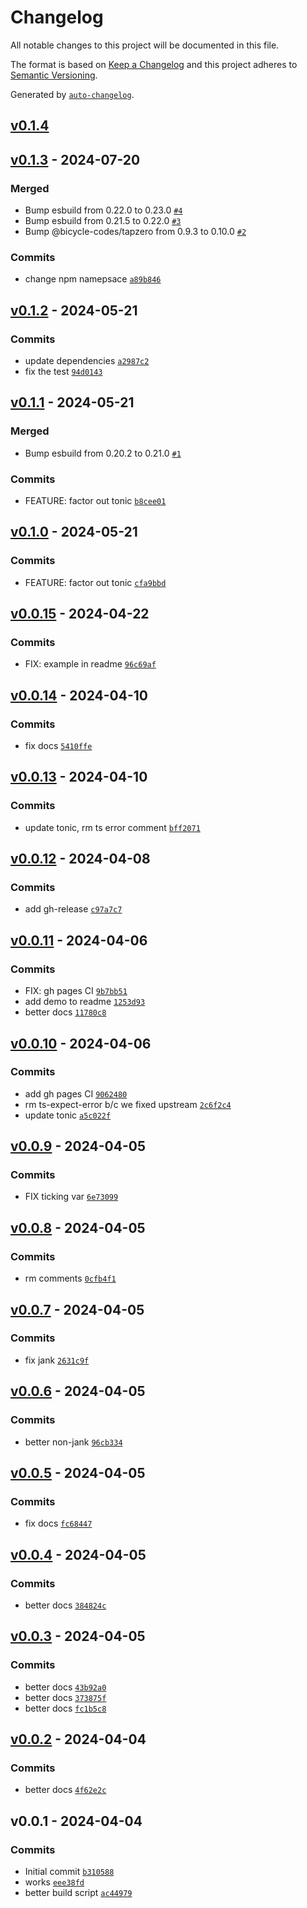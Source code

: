 # Changelog

All notable changes to this project will be documented in this file.

The format is based on [Keep a Changelog](https://keepachangelog.com/en/1.0.0/)
and this project adheres to [Semantic Versioning](https://semver.org/spec/v2.0.0.html).

Generated by [`auto-changelog`](https://github.com/CookPete/auto-changelog).

## [v0.1.4](https://github.com/substrate-system/scroll-progress/compare/v0.1.3...v0.1.4)

## [v0.1.3](https://github.com/substrate-system/scroll-progress/compare/v0.1.2...v0.1.3) - 2024-07-20

### Merged

- Bump esbuild from 0.22.0 to 0.23.0 [`#4`](https://github.com/substrate-system/scroll-progress/pull/4)
- Bump esbuild from 0.21.5 to 0.22.0 [`#3`](https://github.com/substrate-system/scroll-progress/pull/3)
- Bump @bicycle-codes/tapzero from 0.9.3 to 0.10.0 [`#2`](https://github.com/substrate-system/scroll-progress/pull/2)

### Commits

- change npm namepsace [`a89b846`](https://github.com/substrate-system/scroll-progress/commit/a89b846fef2e9d8ea24f133f875cec8872d4234c)

## [v0.1.2](https://github.com/substrate-system/scroll-progress/compare/v0.1.1...v0.1.2) - 2024-05-21

### Commits

- update dependencies [`a2987c2`](https://github.com/substrate-system/scroll-progress/commit/a2987c2dd2df237219ee17818ee8ec1ffc2603fd)
- fix the test [`94d0143`](https://github.com/substrate-system/scroll-progress/commit/94d0143fe297d0dffa8e6c2a405bf15315a8a22e)

## [v0.1.1](https://github.com/substrate-system/scroll-progress/compare/v0.1.0...v0.1.1) - 2024-05-21

### Merged

- Bump esbuild from 0.20.2 to 0.21.0 [`#1`](https://github.com/substrate-system/scroll-progress/pull/1)

### Commits

- FEATURE: factor out tonic [`b8cee01`](https://github.com/substrate-system/scroll-progress/commit/b8cee01a007533e8b8e074fc1a809190cfedb294)

## [v0.1.0](https://github.com/substrate-system/scroll-progress/compare/v0.0.15...v0.1.0) - 2024-05-21

### Commits

- FEATURE: factor out tonic [`cfa9bbd`](https://github.com/substrate-system/scroll-progress/commit/cfa9bbda40fa89cfd17f264fc554f0aa2df90599)

## [v0.0.15](https://github.com/substrate-system/scroll-progress/compare/v0.0.14...v0.0.15) - 2024-04-22

### Commits

- FIX: example in readme [`96c69af`](https://github.com/substrate-system/scroll-progress/commit/96c69afc1dcaac1062aa0ddd6be77366720ddb37)

## [v0.0.14](https://github.com/substrate-system/scroll-progress/compare/v0.0.13...v0.0.14) - 2024-04-10

### Commits

- fix docs [`5410ffe`](https://github.com/substrate-system/scroll-progress/commit/5410ffeaa4ad04aeb2d6f24b80e84d32ce79fef8)

## [v0.0.13](https://github.com/substrate-system/scroll-progress/compare/v0.0.12...v0.0.13) - 2024-04-10

### Commits

- update tonic, rm ts error comment [`bff2071`](https://github.com/substrate-system/scroll-progress/commit/bff2071610ebdd670a7a54bb585f31f85be3e3da)

## [v0.0.12](https://github.com/substrate-system/scroll-progress/compare/v0.0.11...v0.0.12) - 2024-04-08

### Commits

- add gh-release [`c97a7c7`](https://github.com/substrate-system/scroll-progress/commit/c97a7c7f99959a81d0f4d86f279625da1d6cf013)

## [v0.0.11](https://github.com/substrate-system/scroll-progress/compare/v0.0.10...v0.0.11) - 2024-04-06

### Commits

- FIX: gh pages CI [`9b7bb51`](https://github.com/substrate-system/scroll-progress/commit/9b7bb5135bc16417382ebc5e2a452fd465de4def)
- add demo to readme [`1253d93`](https://github.com/substrate-system/scroll-progress/commit/1253d9310b015c59e36a961a65c8e20273f0014a)
- better docs [`11780c8`](https://github.com/substrate-system/scroll-progress/commit/11780c8fe21c35d037d8305a8b93541938287cda)

## [v0.0.10](https://github.com/substrate-system/scroll-progress/compare/v0.0.9...v0.0.10) - 2024-04-06

### Commits

- add gh pages CI [`9062480`](https://github.com/substrate-system/scroll-progress/commit/906248033cf8936052dafad90652d9672ec3af6b)
- rm ts-expect-error b/c we fixed upstream [`2c6f2c4`](https://github.com/substrate-system/scroll-progress/commit/2c6f2c4debe43d62257d6b802480da4301b82f2d)
- update tonic [`a5c022f`](https://github.com/substrate-system/scroll-progress/commit/a5c022f3f059ca6703f4317b1f302af5babbc2e5)

## [v0.0.9](https://github.com/substrate-system/scroll-progress/compare/v0.0.8...v0.0.9) - 2024-04-05

### Commits

- FIX ticking var [`6e73099`](https://github.com/substrate-system/scroll-progress/commit/6e7309931f5f1e87ba9f4fda25f8ff207822d520)

## [v0.0.8](https://github.com/substrate-system/scroll-progress/compare/v0.0.7...v0.0.8) - 2024-04-05

### Commits

- rm comments [`0cfb4f1`](https://github.com/substrate-system/scroll-progress/commit/0cfb4f1cbc3f8a15f77e19b4d9e0d8b6c2ab7a74)

## [v0.0.7](https://github.com/substrate-system/scroll-progress/compare/v0.0.6...v0.0.7) - 2024-04-05

### Commits

- fix jank [`2631c9f`](https://github.com/substrate-system/scroll-progress/commit/2631c9f8be4cf68c5ea05a0c0909c479417f5c9d)

## [v0.0.6](https://github.com/substrate-system/scroll-progress/compare/v0.0.5...v0.0.6) - 2024-04-05

### Commits

- better non-jank [`96cb334`](https://github.com/substrate-system/scroll-progress/commit/96cb334855fb807f100f58127a5083bae63cdf8f)

## [v0.0.5](https://github.com/substrate-system/scroll-progress/compare/v0.0.4...v0.0.5) - 2024-04-05

### Commits

- fix docs [`fc68447`](https://github.com/substrate-system/scroll-progress/commit/fc684476c37f4e67895a3e14206f9ea19a9dfe27)

## [v0.0.4](https://github.com/substrate-system/scroll-progress/compare/v0.0.3...v0.0.4) - 2024-04-05

### Commits

- better docs [`384824c`](https://github.com/substrate-system/scroll-progress/commit/384824ccea281e84e49d38ceed50e56790d351e1)

## [v0.0.3](https://github.com/substrate-system/scroll-progress/compare/v0.0.2...v0.0.3) - 2024-04-05

### Commits

- better docs [`43b92a0`](https://github.com/substrate-system/scroll-progress/commit/43b92a04de0ea3a5909b390d9ebc1d2328d3bd5e)
- better docs [`373875f`](https://github.com/substrate-system/scroll-progress/commit/373875f184bdf4c0984ce7a235412034f7acc932)
- better docs [`fc1b5c8`](https://github.com/substrate-system/scroll-progress/commit/fc1b5c862aa64df41e8fc50de8f3b73fb3c4dbdb)

## [v0.0.2](https://github.com/substrate-system/scroll-progress/compare/v0.0.1...v0.0.2) - 2024-04-04

### Commits

- better docs [`4f62e2c`](https://github.com/substrate-system/scroll-progress/commit/4f62e2cde6c4d5104708a8fd3491223d53700386)

## v0.0.1 - 2024-04-04

### Commits

- Initial commit [`b310588`](https://github.com/substrate-system/scroll-progress/commit/b31058845b7fb4743faa6476d60b8ab63f40a473)
- works [`eee38fd`](https://github.com/substrate-system/scroll-progress/commit/eee38fde05f554d8258883e5421b0b3dadabb2ef)
- better build script [`ac44979`](https://github.com/substrate-system/scroll-progress/commit/ac44979fcba3946591b1873a6ddbf94219e8ac41)
